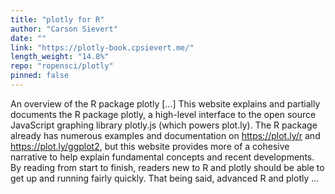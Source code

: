 ```yaml
---
title: "plotly for R"
author: "Carson Sievert"
date: ""
link: "https://plotly-book.cpsievert.me/"
length_weight: "14.8%"
repo: "ropensci/plotly"
pinned: false
---
```


An overview of the R package plotly [...] This website explains and partially documents the R package plotly, a high-level interface to the open source JavaScript graphing library plotly.js (which powers plot.ly). The R package already has numerous examples and documentation on https://plot.ly/r and https://plot.ly/ggplot2, but this website provides more of a cohesive narrative to help explain fundamental concepts and recent developments. By reading from start to finish, readers new to R and plotly should be able to get up and running fairly quickly. That being said, advanced R and plotly ...
